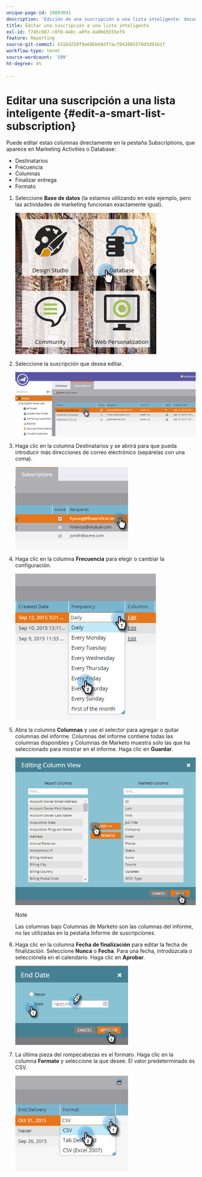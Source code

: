 ```yaml
---
unique-page-id: 10093041
description: 'Edición de una suscripción a una lista inteligente: documentos de Marketo, documentación del producto'
title: Editar una suscripción a una lista inteligente
exl-id: f745c887-c8f8-44bc-a0fe-da0669155ef9
feature: Reporting
source-git-commit: 431bd258f9a68bbb9df7acf043085578d3d91b1f
workflow-type: tm+mt
source-wordcount: '199'
ht-degree: 4%

---
```


# Editar una suscripción a una lista inteligente {#edit-a-smart-list-subscription}

Puede editar estas columnas directamente en la pestaña Subscriptions, que aparece en Marketing Activities o Database:

* Destinatarios
* Frecuencia
* Columnas
* Finalizar entrega
* Formato

1. Seleccione **Base de datos** (la estamos utilizando en este ejemplo, pero las actividades de marketing funcionan exactamente igual).

   ![](assets/db-1.png)

1. Seleccione la suscripción que desea editar.

   ![](assets/two.png)

1. Haga clic en la columna Destinatarios y se abrirá para que pueda introducir más direcciones de correo electrónico (sepárelas con una coma).

   ![](assets/image2015-9-14-13-3a44-3a14.png)

1. Haga clic en la columna **Frecuencia** para elegir o cambiar la configuración.

   ![](assets/image2015-9-14-10-3a30-3a37.png)

1. Abra la columna **Columnas** y use el selector para agregar o quitar columnas del informe. Columnas del informe contiene todas las columnas disponibles y Columnas de Marketo muestra solo las que ha seleccionado para mostrar en el informe. Haga clic en **Guardar**.

   ![](assets/image2015-9-14-10-3a59-3a6.png)

   >[!NOTE]
   >
   >Las columnas bajo Columnas de Marketo son las columnas del informe, no las utilizadas en la pestaña Informe de suscripciones.

1. Haga clic en la columna **Fecha de finalización** para editar la fecha de finalización. Seleccione **Nunca** o **Fecha**. Para una fecha, introdúzcala o selecciónela en el calendario. Haga clic en **Aprobar**.

   ![](assets/image2015-9-14-11-3a6-3a38.png)

1. La última pieza del rompecabezas es el formato. Haga clic en la columna **Formato** y seleccione la que desee. El valor predeterminado es CSV.

   ![](assets/image2015-9-14-11-3a11-3a41.png)
